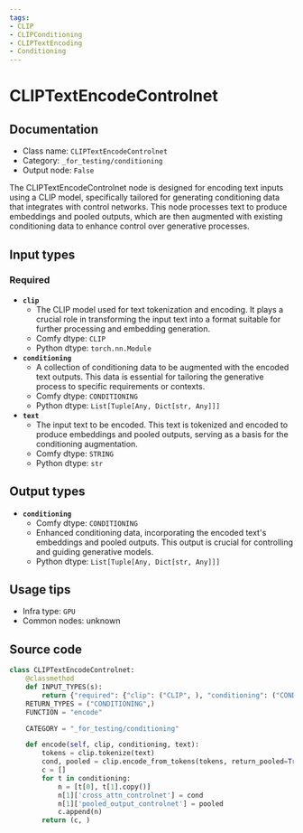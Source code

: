 ```yaml
---
tags:
- CLIP
- CLIPConditioning
- CLIPTextEncoding
- Conditioning
---
```


# CLIPTextEncodeControlnet
## Documentation
- Class name: `CLIPTextEncodeControlnet`
- Category: `_for_testing/conditioning`
- Output node: `False`

The CLIPTextEncodeControlnet node is designed for encoding text inputs using a CLIP model, specifically tailored for generating conditioning data that integrates with control networks. This node processes text to produce embeddings and pooled outputs, which are then augmented with existing conditioning data to enhance control over generative processes.
## Input types
### Required
- **`clip`**
    - The CLIP model used for text tokenization and encoding. It plays a crucial role in transforming the input text into a format suitable for further processing and embedding generation.
    - Comfy dtype: `CLIP`
    - Python dtype: `torch.nn.Module`
- **`conditioning`**
    - A collection of conditioning data to be augmented with the encoded text outputs. This data is essential for tailoring the generative process to specific requirements or contexts.
    - Comfy dtype: `CONDITIONING`
    - Python dtype: `List[Tuple[Any, Dict[str, Any]]]`
- **`text`**
    - The input text to be encoded. This text is tokenized and encoded to produce embeddings and pooled outputs, serving as a basis for the conditioning augmentation.
    - Comfy dtype: `STRING`
    - Python dtype: `str`
## Output types
- **`conditioning`**
    - Comfy dtype: `CONDITIONING`
    - Enhanced conditioning data, incorporating the encoded text's embeddings and pooled outputs. This output is crucial for controlling and guiding generative models.
    - Python dtype: `List[Tuple[Any, Dict[str, Any]]]`
## Usage tips
- Infra type: `GPU`
- Common nodes: unknown


## Source code
```python
class CLIPTextEncodeControlnet:
    @classmethod
    def INPUT_TYPES(s):
        return {"required": {"clip": ("CLIP", ), "conditioning": ("CONDITIONING", ), "text": ("STRING", {"multiline": True, "dynamicPrompts": True})}}
    RETURN_TYPES = ("CONDITIONING",)
    FUNCTION = "encode"

    CATEGORY = "_for_testing/conditioning"

    def encode(self, clip, conditioning, text):
        tokens = clip.tokenize(text)
        cond, pooled = clip.encode_from_tokens(tokens, return_pooled=True)
        c = []
        for t in conditioning:
            n = [t[0], t[1].copy()]
            n[1]['cross_attn_controlnet'] = cond
            n[1]['pooled_output_controlnet'] = pooled
            c.append(n)
        return (c, )

```
